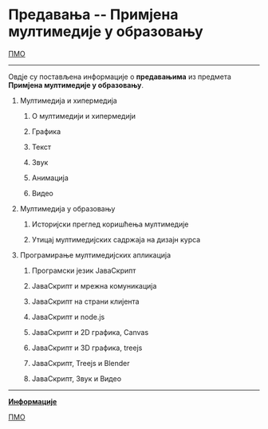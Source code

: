 # Предавања -- Примјена мултимедије у образовању

[ПМО](../README.md)

---

Овдје су постављена информације о **предавањима** из предмета **Примјена мултимедије у образовању**.

1. Мултимедија и хипермедија

    1. О мултимедији и хипермедији

    1. Графика

    1. Текст

    1. Звук

    1. Анимација

    1. Видео

1. Мултимедија у образовању

    1. Историјски преглед коришћења мултимедије

    1. Утицај мултимедијских садржаја на дизајн курса

1. Програмирање мултимедијских апликација

    1. Програмски језик ЈаваСкрипт

    1. ЈаваСкрипт и мрежна комуникација

    1. ЈаваСкрипт на страни клијента

    1. ЈаваСкрипт и node.js

    1. ЈаваСкрипт и 2D графика, Canvas

    1. ЈаваСкрипт и 3D графика, treejs

    1. JаваСкрипт, Treejs и Blender

    1. ЈаваСкрипт, Звук и Видео

---

**[Информације](info/README.md)**

[ПМО](../README.md)
